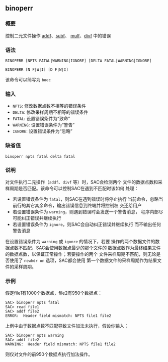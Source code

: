 ## binoperr

### 概要

控制二元文件操作 [addf](/commands/addf.md)、[subf](/commands/subf.md)、
[mulf](/commands/mulf.md)、[divf](/commands/divf.md) 中的错误

### 语法

``` {.bash}
BINOPERR [NPTS FATAL|WARNING|IGNORE] [DELTA FATAL|WARNING|IGNORE]
```
``` {.bash}
BINOPERR [N F|W|I] [D F|W|I]
```

该命令可以简写为 `boec`

### 输入

- `NPTS`: 修改数据点数不相等的错误条件
- `DELTA`: 修改采样周期不相等的错误条件
- `FATAL`: 设置错误条件为“致命”
- `WARNING`: 设置错误条件为“警告”
- `IGNORE`: 设置错误条件为“忽略”

### 缺省值

``` {.bash}
binoperr npts fatal delta fatal
```

### 说明

对文件执行二元操作（`addf`、`divf` 等）时，SAC会检测两个
文件的数据点数和采样周期是否匹配。该命令可以控制SAC在遇到不匹配时该如何
处理：

-   若设置错误条件为 `fatal`，则SAC在遇到错误时将停止执行
    当前命令，忽略当前行的其它其余命令，输出错误信息到终端并将控制权
    交还给用户
-   若设置错误条件为 `warning`，则遇到错误时会发送一个警告消息，
    程序内部尽可能纠正错误并继续执行
-   若设置错误条件为 `ignore`，则SAC会自动纠正错误并继续执行
    而不输出任何警告消息

在设置错误条件为 `warning` 或 `igonre` 的情况下，若要
操作的两个数据文件的数据点数不匹配，SAC会使用数据点最少的那个文件的
数据点数作为最终结果文件的数据点数，以保证正常操作；若要操作的两个
文件采样周期不匹配，则无论是否使用了 `newhdr on` 选项，SAC都会使用
第一个数据文件的采样周期作为结果文件的采样周期。

### 示例

假定file1有1000个数据点，file2有950个数据点：

``` {.bash}
SAC> binoperr npts fatal
SAC> read file1
SAC> addf file2
ERROR:  Header field mismatch: NPTS file1 file2
```

上例中由于数据点数不匹配导致文件加法未执行，假设你输入：

``` {.bash}
SAC> binoperr npts warning
SAC> addf file2
WARNING:  Header field mismatch: NPTS file1 file2
```

则仅对文件的前950个数据点执行加法操作。
